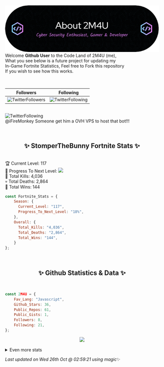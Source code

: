 
  ![Header](./src/github-banner.png)
  <br>
  Welcome **Github User** to the Code Land of 2M4U (me),<br>
  What you see below is a future project for updating my<br>
  In-Game Fortnite Statistics, Feel free to Fork this repository<br>
  If you wish to see how this works.
  <br><br>
  <br>
  
  | Followers  | Following |
  | ---------- |:---------:|
  | ![TwitterFollowers](https://img.shields.io/badge/Twitter%20Followers-80-blue)  | ![TwitterFollowing](https://img.shields.io/badge/Twitter%20Following-219-blue)  |


  <br>![TwitterFollowing](https://img.shields.io/badge/Latest%20Tweet--blue)<br>
  @iFireMonkey Someone get him a OVH VPS to host that bot!!!
   
  <br><h2 align="center"> ✨ StomperTheBunny Fortnite Stats ✨</h2><br>
  🏆 Current Level: 117<br>
  🎉 Progress To Next Level: ![](https://geps.dev/progress/18)<br>
  🎯 Total Kills: 4,036<br>
  💀 Total Deaths: 2,864<br>
  👑 Total Wins: 144<br>

```js
const Fortnite_Stats = {
    Season: {    
      Current_Level: "117",
      Progress_To_Next_Level: "18%",
    },
    Overall: {
      Total_Kills: "4,036",
      Total_Deaths: "2,864",
      Total_Wins: "144",
    }
}; 
```


<br><h2 align="center"> ✨ Github Statistics & Data ✨</h2><br>

```js
const 2M4U = {
    Fav_Lang: "Javascript",
    Github_Stars: 36,
    Public_Repos: 61,
    Public_Gists: 1,
    Followers: 8,
    Following: 21,
}; 
```

<p align="center">
<img src="https://github-readme-streak-stats.herokuapp.com/?user=2M4U&theme=tokyonight">
</p>
<details>
  <summary>
      Even more stats
  </summary>
  <p align="center">
    <img src="https://github-profile-trophy.vercel.app/?username=2M4U&theme=dracula">
    <img src="https://github-readme-stats.vercel.app/api?username=2M4U&theme=tokyonight&count_private=true&show_icons=true&include_all_commits=true">
  </p>
</details>

<!-- Last updated on Wed Oct 26 2022 02:59:21 GMT+0000 (Coordinated Universal Time) ;-;-->
<i>Last updated on  Wed 26th Oct @ 02:59:21 using magic</i>✨